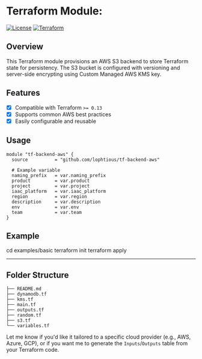 # Terraform Module: <tf-backend-aws>

[![License](https://img.shields.io/github/license/<ORG>/<REPO>.svg)](LICENSE)
[![Terraform](https://img.shields.io/badge/Terraform-%3E%3D%200.13-purple.svg)](https://www.terraform.io/)

## Overview

This Terraform module provisions an AWS S3 backend to store Terraform state for persistency. The S3 bucket is configured with versioning and server-side encrypting using Custom Managed AWS KMS key.

## Features

- [x] Compatible with Terraform `>= 0.13`
- [x] Supports common AWS best practices
- [x] Easily configurable and reusable

## Usage

```hcl
module "tf-backend-aws" {
  source          = "github.com/lophtious/tf-backend-aws"
  
  # Example variable
  naming_prefix   = var.naming_prefix
  product         = var.product
  project         = var.project
  iaac_platform   = var.iaac_platform
  region          = var.region
  description     = var.description
  env             = var.env
  team            = var.team
}
```

## Example

cd examples/basic
terraform init
terraform apply

---

## Folder Structure

```
├── README.md
├── dynamodb.tf
├── kms.tf
├── main.tf
├── outputs.tf
├── random.tf
├── s3.tf
└── variables.tf
```

Let me know if you'd like it tailored to a specific cloud provider (e.g., AWS, Azure, GCP), or if you want me to generate the `Inputs`/`Outputs` table from your Terraform code.
